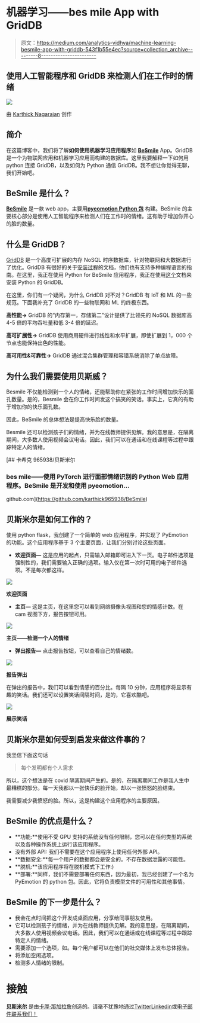 # 机器学习——bes mile App with GridDB

> 原文：<https://medium.com/analytics-vidhya/machine-learning-besmile-app-with-griddb-543f1b55e4ec?source=collection_archive---------8----------------------->

## 使用人工智能程序和 GridDB 来检测人们在工作时的情绪

![](img/b48b70a928b01ef7512a5ec746de58c4.png)

由 [Karthick Nagarajan](https://medium.com/u/3d009db858de?source=post_page-----543f1b55e4ec--------------------------------) 创作

## **简介**

在这篇博客中，我们将了解**如何使用机器学习应用程序**如 [**BeSmile**](https://github.com/karthick965938/BeSmile) App。GridDB 是一个为物联网应用和机器学习应用而构建的数据库。这里我要解释一下如何用 python 连接 GridDB，以及如何为 Python 通信 GridDB。我不想让你觉得无聊，我们开始吧。

## BeSmile 是什么？

[**BeSmile**](https://github.com/karthick965938/BeSmile) 是一款 web app，主要用[**pyeomotion Python 包**](https://github.com/karthick965938/PyEmotion) 构建。BeSmile 的主要核心部分是使用人工智能程序来检测人们在工作时的情绪。这有助于增加你开心的脸的数量。

## **什么是 GridDB？**

[GridDB](https://griddb.net/en/) 是一个高度可扩展的内存 NoSQL 时序数据库，针对物联网和大数据进行了优化。GridDB 有很好的关于[安装过程](https://griddb.net/en/blog/griddb-quickstart/)的文档，他们也有支持多种编程语言的指南。在这里，我正在使用 Python for BeSmile 应用程序，我正在使用[这个](https://griddb.net/en/blog/python-client/)文档来安装 Python 的 GridDB。

在这里，你们有一个疑问，为什么 GridDB 对不对？GridDB 有 IoT 和 ML 的一些规范。下面我补充了 GridDB 的一些物联网和 ML 的终极东西。

**高性能→** GridDB 的“内存第一，存储第二”设计提供了比领先的 NoSQL 数据库高 4-5 倍的平均吞吐量和低 3-4 倍的延迟。

**高可扩展性→** GridDB 使用商用硬件进行线性和水平扩展，即使扩展到 1，000 个节点也能保持出色的性能。

**高可用性&可靠性→** GridDB 通过混合集群管理和容错系统消除了单点故障。

## **为什么我们需要使用贝斯威？**

Besmile 不仅能检测到一个人的情绪，还能帮助你在紧张的工作时间增加快乐的面孔数量。是的，Besmile 会在你工作时间发这个搞笑的笑话。事实上，它真的有助于增加你的快乐面孔数。

因此，BeSmile 的总体想法是提高快乐脸的数量。

Besmile 还可以检测孩子们的情绪，并为在线教师提供见解。我的意思是，在隔离期间，大多数人使用视频会议电话。因此，我们可以在通话和在线课程等过程中跟踪特定人的情绪。

[](https://github.com/karthick965938/BeSmile) [## 卡希克 965938/贝斯米尔

### bes mile——使用 PyTorch 进行面部情绪识别的 Python Web 应用程序。BeSmile 是开发和使用 pyeomotion…

github.com](https://github.com/karthick965938/BeSmile) 

## 贝斯米尔是如何工作的？

使用 python flask，我创建了一个简单的 web 应用程序，并实现了 PyEmotion 的功能。这个应用程序基于 3 个主要页面，让我们分别讨论这些页面。

*   **欢迎页面—** 这是应用的起点，只需输入邮箱即可进入下一页。电子邮件选项是强制性的，我们需要输入正确的选项。输入仅在第一次时可用的电子邮件选项。不是每次都这样。

![](img/0b9cac1adabfcfb5f1305510c963ecb3.png)

**欢迎页面**

*   **主页—** 这是主页，在这里您可以看到网络摄像头视图和您的情感计数。在 cam 视图下方，报告按钮可用。

![](img/07026c1b4607aab1374da268227c81f7.png)

**主页——检测一个人的情绪**

*   **弹出报告—** 点击报告按钮，可以查看自己的情绪数。

![](img/c6774909682b550957a27847452d5cac.png)

**报告弹出**

在弹出的报告中，我们可以看到情感的百分比。每隔 10 分钟，应用程序将显示有趣的笑话。我们还可以设置笑话间隔时间，是的，它喜欢酷吧。

![](img/46e166d7e7a30f5af18edd778f4277eb.png)

**展示笑话**

## 贝斯米尔是如何受到启发来做这件事的？

我坚信下面这句话

> 每个发明都有个人需求

所以，这个想法是在 covid 隔离期间产生的。是的，在隔离期间工作是我人生中最糟糕的部分。每一天我都以一张快乐的脸开始，却以一张愤怒的脸结束。

我需要减少我愤怒的脸。所以，这是构建这个应用程序的主要原因。

## BeSmile 的优点是什么？

*   **功能:**使用不受 GPU 支持的系统没有任何限制，您可以在任何类型的系统以及各种操作系统上运行该应用程序。
*   没有外部 API: 我们不需要在这个应用程序上使用任何外部 API。
*   **数据安全:**每一个用户的数据都会是安全的。不存在数据泄露的可能性。
*   **脱机:**该应用程序将在脱机模式下工作:)
*   **部署:**同样，我们不需要部署任何东西，因为最初，我已经创建了一个名为 PyEmotion 的 python 包。因此，它将负责模型文件的可用性和其他事情。

## BeSmile 的下一步是什么？

*   我会花点时间把这个开发成桌面应用，分享给同事朋友使用。
*   它可以检测孩子的情绪，并为在线教师提供见解。我的意思是，在隔离期间，大多数人使用视频会议电话。因此，我们可以在通话或在线课程等过程中跟踪特定人的情绪。
*   需要添加一个选项，如。每个用户都可以在他们的社交媒体上发布总体报告。
*   将添加空闲选项。
*   检测多人情绪的限制。

# 接触

[**贝斯米尔**](https://github.com/karthick965938/BeSmile) 是由[卡厚·那加拉詹](https://stackoverflow.com/users/6295641/karthick-nagarajan?tab=profile)创造的。请毫不犹豫地通过[Twitter](https://twitter.com/Karthick965938)[Linkedin](https://www.linkedin.com/in/karthick-nagarajan-44800710b/)或[电子邮件联系我们！](mailto:karthick965938@gmail.com)